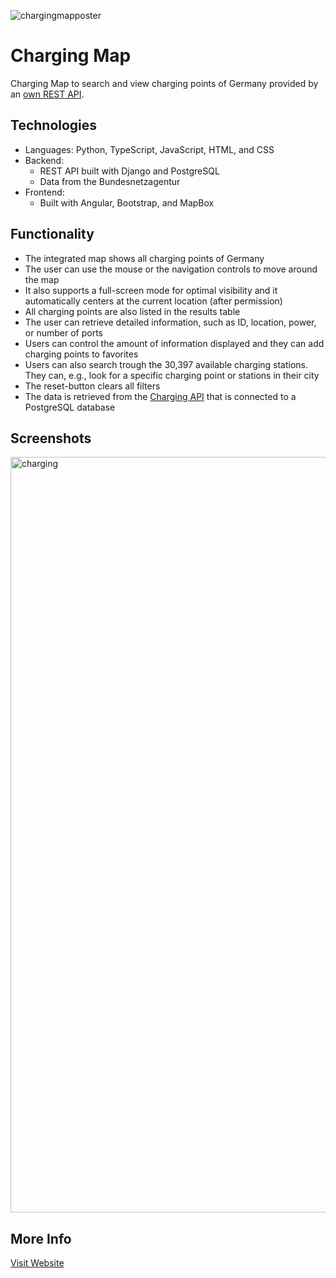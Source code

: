![chargingmapposter](https://user-images.githubusercontent.com/36485235/185093944-546ec5dc-31f0-4d00-80d8-ce270b2d6794.png)

# Charging Map
Charging Map to search and view charging points of Germany provided by an [own REST API](https://github.com/jongwon254/Charging-API).

## Technologies
- Languages: Python, TypeScript, JavaScript, HTML, and CSS
- Backend: 
  - REST API built with Django and PostgreSQL
  - Data from the Bundesnetzagentur
- Frontend: 
  - Built with Angular, Bootstrap, and MapBox
  
## Functionality
- The integrated map shows all charging points of Germany
- The user can use the mouse or the navigation controls to move around the map
- It also supports a full-screen mode for optimal visibility and it automatically centers at the current location (after permission)
- All charging points are also listed in the results table
- The user can retrieve detailed information, such as ID, location, power, or number of ports
- Users can control the amount of information displayed and they can add charging points to favorites
- Users can also search trough the 30,397 available charging stations. They can, e.g., look for a specific charging point or stations in their city 
- The reset-button clears all filters
- The data is retrieved from the [Charging API](https://github.com/jongwon254/Charging-API) that is connected to a PostgreSQL database

## Screenshots
<img width="1209" alt="charging" src="https://user-images.githubusercontent.com/36485235/185095453-75143708-2f00-4020-837e-a514e53f9751.png">

## More Info
[Visit Website](https://jongwonlee.dev/charging-map)
